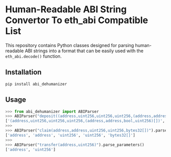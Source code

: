 # Human-Readable ABI String Convertor To eth_abi Compatible List

This repository contains Python classes designed for parsing human-readable ABI strings into a format that can be easily used with the `eth_abi.decode()` function.


## Installation

```
pip install abi_dehumanizer
```


## Usage

```python
>>> from abi_dehumanizer import ABIParser
>>> ABIParser("deposit((address,uint256,uint256,uint256,(address,address,bool,uint256)[]),address[],uint256[])").parse_parameters()
['(address,uint256,uint256,uint256,(address,address,bool,uint256)[])', 'address[]', 'uint256[]']
>>> 
>>> ABIParser("claim(address,address,uint256,uint256,bytes32[])").parse_parameters()
['address', 'address', 'uint256', 'uint256', 'bytes32[]']
>>> 
>>> ABIParser("transfer(address,uint256)").parse_parameters()
['address', 'uint256']
```